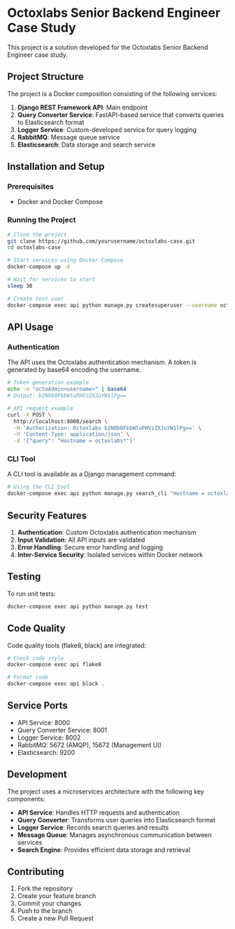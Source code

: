 # Octoxlabs Senior Backend Engineer Case Study

This project is a solution developed for the Octoxlabs Senior Backend Engineer case study.

## Project Structure

The project is a Docker composition consisting of the following services:

1. **Django REST Framework API**: Main endpoint
2. **Query Converter Service**: FastAPI-based service that converts queries to Elasticsearch format
3. **Logger Service**: Custom-developed service for query logging
4. **RabbitMQ**: Message queue service
5. **Elasticsearch**: Data storage and search service

## Installation and Setup

### Prerequisites

- Docker and Docker Compose

### Running the Project

```bash
# Clone the project
git clone https://github.com/yourusername/octoxlabs-case.git
cd octoxlabs-case

# Start services using Docker Compose
docker-compose up -d

# Wait for services to start
sleep 30

# Create test user
docker-compose exec api python manage.py createsuperuser --username octoAdmin --email admin@octoxlabs.com --noinput
```

## API Usage

### Authentication

The API uses the Octoxlabs authentication mechanism. A token is generated by base64 encoding the username.

```bash
# Token generation example
echo -n "octoAdmin<username>" | base64
# Output: b2N0b0FkbWluPHVzZXJuYW1lPg==

# API request example
curl -X POST \
  http://localhost:8000/search \
  -H 'Authorization: Octoxlabs b2N0b0FkbWluPHVzZXJuYW1lPg==' \
  -H 'Content-Type: application/json' \
  -d '{"query": "Hostname = octoxlabs*"}'
```

### CLI Tool

A CLI tool is available as a Django management command:

```bash
# Using the CLI tool
docker-compose exec api python manage.py search_cli "Hostname = octoxlabs*" --username octoAdmin
```

## Security Features

1. **Authentication**: Custom Octoxlabs authentication mechanism
2. **Input Validation**: All API inputs are validated
3. **Error Handling**: Secure error handling and logging
4. **Inter-Service Security**: Isolated services within Docker network

## Testing

To run unit tests:

```bash
docker-compose exec api python manage.py test
```

## Code Quality

Code quality tools (flake8, black) are integrated:

```bash
# Check code style
docker-compose exec api flake8

# Format code
docker-compose exec api black .
```

## Service Ports

- API Service: 8000
- Query Converter Service: 8001
- Logger Service: 8002
- RabbitMQ: 5672 (AMQP), 15672 (Management UI)
- Elasticsearch: 9200

## Development

The project uses a microservices architecture with the following key components:

- **API Service**: Handles HTTP requests and authentication
- **Query Converter**: Transforms user queries into Elasticsearch format
- **Logger Service**: Records search queries and results
- **Message Queue**: Manages asynchronous communication between services
- **Search Engine**: Provides efficient data storage and retrieval

## Contributing

1. Fork the repository
2. Create your feature branch
3. Commit your changes
4. Push to the branch
5. Create a new Pull Request